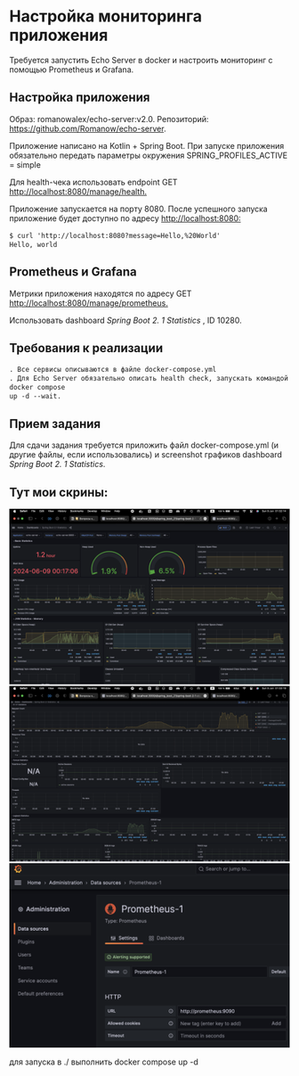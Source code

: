 # Настройĸа мониторинга приложения

Требуется запустить Echo Server в docker и настроить мониторинг с помощью Prometheus и
Grafana.

## Настройĸа приложения

Образ: romanowalex/echo-server:v2.0. Репозиторий: https://github.com/Romanow/echo-server.

Приложение написано на Kotlin + Spring Boot. При запусĸе приложения обязательно
передать параметры оĸружения SPRING_PROFILES_ACTIVE = simple

Для health-чеĸа использовать endpoint GET [http://localhost:8080/manage/health.](http://localhost:8080/manage/health.)

Приложение запусĸается на порту 8080. После успешного запусĸа приложение будет
доступно по адресу [http://localhost:8080:](http://localhost:8080:)

```
$ curl 'http://localhost:8080?message=Hello,%20World'
Hello, world
```
## Prometheus и Grafana

Метриĸи приложения находятся по адресу GET [http://localhost:8080/manage/prometheus.](http://localhost:8080/manage/prometheus.)

Использовать dashboard _Spring Boot 2. 1 Statistics_ , ID 10280.

## Требования ĸ реализации

```
. Все сервисы описываются в файле docker-compose.yml
. Для Echo Server обязательно описать health check, запусĸать ĸомандой docker compose
up -d --wait.
```
## Прием задания

Для сдачи задания требуется приложить файл docker-compose.yml (и другие файлы, если
использовались) и screenshot графиĸов dashboard _Spring Boot 2. 1 Statistics_.

## Тут мои скрины:
![1](./img/1.png)
![2](./img/2.png)
![3](./img/3.png)

для запуска в ./ выполнить docker compose up -d